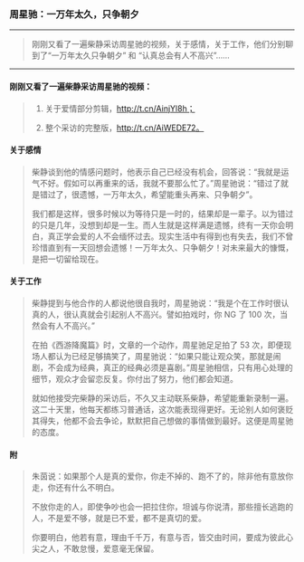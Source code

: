 ### 周星驰：一万年太久，只争朝夕

---
> 刚刚又看了一遍柴静采访周星驰的视频，关于感情，关于工作，他们分别聊到了“一万年太久只争朝夕” 和 “认真总会有人不高兴”……
---

#### 刚刚又看了一遍柴静采访周星驰的视频：
> 1. 关于爱情部分剪辑，http://t.cn/AinjYl8h；
>
> 2. 整个采访的完整版，http://t.cn/AiWEDE72。

#### 关于感情
> 柴静谈到他的情感问题时，他表示自己已经没有机会，回答说：“我就是运气不好。假如可以再重来的话，我就不要那么忙了。”周星驰说：“错过了就是错过了，很遗憾，一万年太久，希望能重头再来、只争朝夕”。
> 
> 我们都是这样，很多时候以为等待只是一时的，结果却是一辈子。以为错过的只是几年，没想到却是一生。而人生就是这样满是遗憾，终有一天你会明白，真正学会爱的人不会缅怀过去。现实生活中有得到也有失去，我们不曾珍惜直到有一天回想会遗憾！一万年太久、只争朝夕！对未来最大的慷慨，是把一切留给现在。 

#### 关于工作
> 柴静提到与他合作的人都说他很自我时，周星驰说：“我是个在工作时很认真的人，很认真就会引起别人不高兴。譬如拍戏时，你 NG 了 100 次，当然会有人不高兴。”
>
> 在拍《西游降魔篇》时，文章的一个动作，周星驰足足拍了 53 次，即便现场人都认为已经足够搞笑了，周星驰说：“如果只能让观众笑，那就是闹剧，不会成为经典，真正的经典必须是喜剧。”周星驰相信，只有用心处理的细节，观众才会留恋反复。你付出了努力，他们都会知道。
>
> 就如他接受完柴静的采访后，不久又主动联系柴静，希望能重新录制一遍。这二十天里，他每天都练习普通话，这次能表现得更好。无论别人如何褒贬其得失，他都不会去争论，默默把自己想做的事情做到最好。这便是周星驰的态度。

#### 附
> 朱茵说：如果那个人是真的爱你，你走不掉的、跑不了的，除非他有意放你走，你还有什么不明白。
>
> 不放你走的人，即使争吵也会一把拉住你，坦诚与你说清，那些擅长逃跑的人，不是爱不够，就是已不爱，都不是真切的爱。
> 
> 你要明白，他若有意，理由千千万，有意与否，皆交由时间，要成为彼此心尖之人，不敢怠慢，爱意毫无保留。

